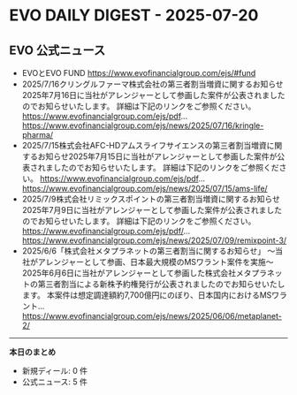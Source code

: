 # EVO DAILY DIGEST - 2025-07-20

## EVO 公式ニュース
- EVOとEVO FUND
https://www.evofinancialgroup.com/ejs/#fund
- 2025/7/16クリングルファーマ株式会社の第三者割当増資に関するお知らせ2025年7月16日に当社がアレンジャーとして参画した案件が公表されましたのでお知らせいたします。 詳細は下記のリンクをご参照ください。 https://www.evofinancialgroup.com/ejs/pdf...
https://www.evofinancialgroup.com/ejs/news/2025/07/16/kringle-pharma/
- 2025/7/15株式会社AFC-HDアムスライフサイエンスの第三者割当増資に関するお知らせ2025年7月15日に当社がアレンジャーとして参画した案件が公表されましたのでお知らせいたします。 詳細は下記のリンクをご参照ください。 https://www.evofinancialgroup.com/ejs/pdf...
https://www.evofinancialgroup.com/ejs/news/2025/07/15/ams-life/
- 2025/7/9株式会社リミックスポイントの第三者割当増資に関するお知らせ2025年7月9日に当社がアレンジャーとして参画した案件が公表されましたのでお知らせいたします。 詳細は下記のリンクをご参照ください。 https://www.evofinancialgroup.com/ejs/pdf/...
https://www.evofinancialgroup.com/ejs/news/2025/07/09/remixpoint-3/
- 2025/6/6「株式会社メタプラネットの第三者割当に関するお知らせ」 ～当社がアレンジャーとして参画、日本最大規模のMSワラント案件を実施～2025年6月6日に当社がアレンジャーとして参画した株式会社メタプラネットの第三者割当による新株予約権発行が公表されましたのでお知らせいたします。 本案件は想定調達額約7,700億円にのぼり、日本国内におけるMSワラント...
https://www.evofinancialgroup.com/ejs/news/2025/06/06/metaplanet-2/

---
**本日のまとめ**  
- 新規ディール: 0 件  
- 公式ニュース: 5 件
